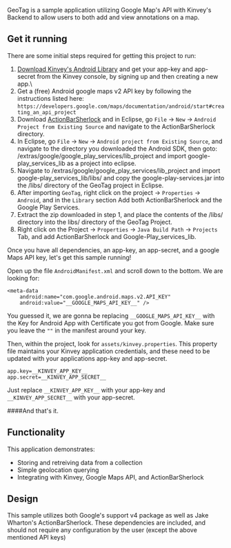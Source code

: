GeoTag is a sample application utilizing Google Map's API with Kinvey's Backend to allow users to both add and view annotations on a map.

## Get it running

There are some initial steps required for getting this project to run:

1.  [Download Kinvey's Android Library](http://devcenter.kinvey.com/android/downloads) and get your app-key and app-secret from the Kinvey console, by signing up and then creating a new app.\
2.  Get a (free) Android google maps v2 API key by following the instructions listed here:
`https://developers.google.com/maps/documentation/android/start#creating_an_api_project`
3.  Download [ActionBarSherlock](http://actionbarsherlock.com/) and in Eclipse, go `File` -> `New` -> `Android Project from Existing Source` and navigate to the ActionBarSherlock directory.
4.  In Eclipse, go `File` -> `New` -> `Android project from Existing Source`, and navigate to the directory you downloaded the Android SDK, then goto: <sdkDirectory>/extras/google/google_play_services/lib_project and import google-play_services_lib as a project into eclipse.
5.  Navigate to <sdkDirectory>/extras/google/google_play_services/lib_project and import google-play_services_lib/libs/ and copy the google-play-services.jar into the /libs/ directory of the GeoTag project in Eclipse.
5.  After importing `GeoTag`, right click on the project -> `Properties` -> `Android`, and in the `Library` section Add both ActionBarSherlock and the Google Play Services. 
6.  Extract the zip downloaded in step 1, and place the contents of the /libs/ directory into the libs/ directory of the GeoTag Project.
8.  Right click on the Project -> `Properties` -> `Java Build Path` -> `Projects` Tab, and add ActionBarSherlock and Google-Play_services_lib.





Once you have all dependencies, an app-key, an app-secret, and a google Maps API key, let's get this sample running!



Open up the file `AndroidManifest.xml` and scroll down to the bottom.  We are looking for:

    <meta-data
        android:name="com.google.android.maps.v2.API_KEY"
        android:value="__GOOGLE_MAPS_API_KEY__" />

You guessed it, we are gonna be replacing `__GOOGLE_MAPS_API_KEY__` with the Key for Android App with Certificate you got from Google.  Make sure you leave the `""` in the manifest around your key.




Then, within the project, look for `assets/kinvey.properties`.  This property file maintains your Kinvey application credentials, and these need to be updated with your applications app-key and app-secret.

    app.key=__KINVEY_APP_KEY__
    app.secret=__KINVEY_APP_SECRET__
    
Just replace `__KINVEY_APP_KEY__` with your app-key and `__KINVEY_APP_SECRET__` with your app-secret.



####And that's it.



## Functionality
This application demonstrates:

* Storing and retreiving data from a collection
* Simple geolocation querying
* Integrating with Kinvey, Google Maps API, and ActionBarSherlock

## Design

This sample utilizes both Google's support v4 package as well as Jake Wharton's ActionBarSherlock.  These dependencies are included, and should not require any configuration by the user (except the above mentioned API keys)

